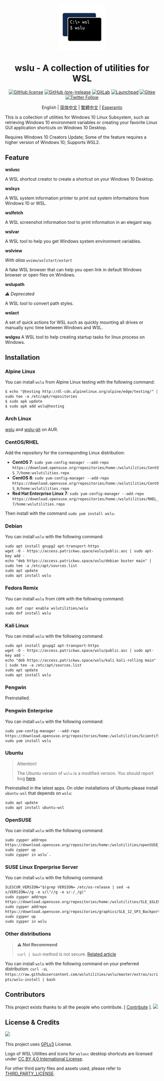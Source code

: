 <div align="center">

<img width="150" height="150" src="extras/icon.png">

# wslu - A collection of utilities for WSL

[![GitHub license](https://img.shields.io/github/license/wslutilities/wslu?style=flat-square&label=license&color=blue&logo=github)](https://github.com/wslutilities/wslu/blob/master/LICENSE)
[![GitHub (pre-)release](https://img.shields.io/github/v/release/wslutilities/wslu?include_prereleases&logo=github&style=flat-square)](https://github.com/wslutilities/wslu)
[![GitLab](https://img.shields.io/static/v1?label=gitlab&logo=gitlab&color=E24329&message=mirrored&style=flat-square)](https://gitlab.com/wslutilities/wslu)
[![Launchpad](https://img.shields.io/static/v1?label=launchpad&logo=launchpad&color=F8C300&message=mirrored&style=flat-square)](https://launchpad.net/wslu)
[![Gitee](https://img.shields.io/static/v1?label=gitee&color=C71D23&message=mirrored&style=flat-square)](https://gitee.com/mirrors/wslu)
[![Twitter Follow](https://img.shields.io/twitter/follow/wslutilities?style=flat-square&logo=twitter&color=1DA1F2&label=follow)](https://twitter.com/wslutilities)

English | [简体中文](README.hans.md) | [繁體中文](README.hant.md) | [Esperanto](README.eo.md)

</div>

This is a collection of utilities for Windows 10 Linux Subsystem, such as retrieving Windows 10 environment variables or creating your favorite Linux GUI application shortcuts on Windows 10 Desktop.

Requires Windows 10 Creators Update; Some of the feature requires a higher version of Windows 10; Supports WSL2.

## Feature

**wslusc**

A WSL shortcut creator to create a shortcut on your Windows 10 Desktop.

**wslsys**

A WSL system information printer to print out system informations from Windows 10 or WSL.

**wslfetch**

A WSL screenshot information tool to print information in an elegant way.

**wslvar**

A WSL tool to help you get Windows system environment variables.

**wslview**

*With alias `wview/wslstart/wstart`*

A fake WSL browser that can help you open link in default Windows browser or open files on Windows.

**wslupath**

*⚠ Deprecated*

A WSL tool to convert path styles.

**wslact**

A set of quick actions for WSL such as quickly mounting all drives or manually sync time between Windows and WSL.

**wslgsu**
A WSL tool to help creating startup tasks for linux process on Windows.


## Installation

### Alpine Linux

You can install `wslu` from Alpine Linux testing with the following command:

```
$ echo "@testing http://dl-cdn.alpinelinux.org/alpine/edge/testing/" | sudo tee -a /etc/apk/repositories
$ sudo apk update
$ sudo apk add wslu@testing
```

### Arch Linux

[wslu](https://aur.archlinux.org/packages/wslu/) and [wslu-git](https://aur.archlinux.org/packages/wslu-git/) on AUR.

### CentOS/RHEL

Add the repository for the corresponding Linux distribution:

- **CentOS 7**: `sudo yum-config-manager --add-repo https://download.opensuse.org/repositories/home:/wslutilities/CentOS_7/home:wslutilities.repo`
- **CentOS 8**: `sudo yum-config-manager --add-repo https://download.opensuse.org/repositories/home:/wslutilities/CentOS_8/home:wslutilities.repo`
- **Red Hat Enterprise Linux 7**: `sudo yum-config-manager --add-repo https://download.opensuse.org/repositories/home:/wslutilities/RHEL_7/home:wslutilities.repo`

Then install with the command `sudo yum install wslu`.


### Debian

You can install `wslu` with the following command:

```
sudo apt install gnupg2 apt-transport-https
wget -O - https://access.patrickwu.space/wslu/public.asc | sudo apt-key add -
echo "deb https://access.patrickwu.space/wslu/debian buster main" | sudo tee -a /etc/apt/sources.list
sudo apt update
sudo apt install wslu
```

### Fedora Remix

You can install `wslu` from `COPR` with the following command:

```
sudo dnf copr enable wslutilities/wslu
sudo dnf install wslu
```

### Kali Linux

You can install `wslu` with the following command:

```
sudo apt install gnupg2 apt-transport-https
wget -O - https://access.patrickwu.space/wslu/public.asc | sudo apt-key add -
echo "deb https://access.patrickwu.space/wslu/kali kali-rolling main" | sudo tee -a /etc/apt/sources.list
sudo apt update
sudo apt install wslu
```

### Pengwin

Preinstalled.

### Pengwin Enterprise

You can install `wslu` with the following command:

```
sudo yum-config-manager --add-repo https://download.opensuse.org/repositories/home:/wslutilities/ScientificLinux_7/home:wslutilities.repo
sudo yum install wslu
```

### Ubuntu

> Attention!
>
> The Ubuntu version of `wslu` is a modified version. You should report bug [here](https://bugs.launchpad.net/ubuntu/+source/wslu).

Preinstalled in the latest apps. On older installations of Ubuntu please install `ubuntu-wsl` that depends on `wslu`:

```
sudo apt update
sudo apt install ubuntu-wsl
```

### OpenSUSE

You can install `wslu` with the following command:

```
sudo zypper addrepo https://download.opensuse.org/repositories/home:/wslutilities/openSUSE_Leap_15.1/home:wslutilities.repo
sudo zypper up
sudo zypper in wslu`.
```

### SUSE Linux Enperprise Server

You can install `wslu` with the following command:

```
SLESCUR_VERSION="$(grep VERSION= /etc/os-release | sed -e s/VERSION=//g -e s/\"//g -e s/-/_/g)"
sudo zypper addrepo https://download.opensuse.org/repositories/home:/wslutilities/SLE_$SLESCUR_VERSION/home:wslutilities.repo
sudo zypper addrepo https://download.opensuse.org/repositories/graphics/SLE_12_SP3_Backports/graphics.repo
sudo zypper up
sudo zypper in wslu
```

### Other distributions

> **⚠ Not Recommend**
> 
> `curl | bash` method is not secure. [Related article](https://sandstorm.io/news/2015-09-24-is-curl-bash-insecure-pgp-verified-install)

You can install `wslu` with the following command on your preferred distribution: `curl -sL https://raw.githubusercontent.com/wslutilities/wslu/master/extras/scripts/wslu-install | bash`

## Contributors

This project exists thanks to all the people who contribute. [ [Contribute](CONTRIBUTING.md) ].
<img src="https://opencollective.com/wslu/contributors.svg?width=890&button=false" />

## License & Credits

<img width="150" src="https://www.gnu.org/graphics/gplv3-with-text-136x68.png">

This project uses [GPLv3](LICENSE) License.

Logo of WSL Utilities and icons for `wslusc` desktop shortcuts are licensed under [CC BY 4.0 International License](http://creativecommons.org/licenses/by/4.0/).

For other third party files and assets used, please refer to [THIRD_PARTY_LICENSE](THIRD_PARTY_LICENSE).
